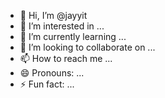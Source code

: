 - 👋 Hi, I’m @jayyit
- 👀 I’m interested in ...
- 🌱 I’m currently learning ...
- 💞️ I’m looking to collaborate on ...
- 📫 How to reach me ...
- 😄 Pronouns: ...
- ⚡ Fun fact: ...

<!---
jayyit/jayyit is a ✨ special ✨ repository because its `README.md` (this file) appears on your GitHub profile.
You can click the Preview link to take a look at your changes.
--->
